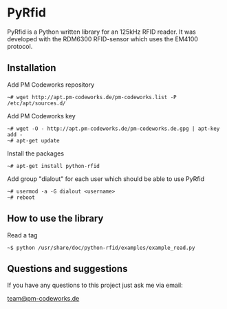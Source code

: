 PyRfid
======

PyRfid is a Python written library for an 125kHz RFID reader. It was developed with the RDM6300 RFID-sensor which uses the EM4100 protocol.

Installation
------------

Add PM Codeworks repository

    ~# wget http://apt.pm-codeworks.de/pm-codeworks.list -P /etc/apt/sources.d/

Add PM Codeworks key

    ~# wget -O - http://apt.pm-codeworks.de/pm-codeworks.de.gpg | apt-key add -
    ~# apt-get update

Install the packages

    ~# apt-get install python-rfid

Add group "dialout" for each user which should be able to use PyRfid

    ~# usermod -a -G dialout <username>
    ~# reboot

How to use the library
----------------------

Read a tag

    ~$ python /usr/share/doc/python-rfid/examples/example_read.py


Questions and suggestions
-------------------------

If you have any questions to this project just ask me via email:

<team@pm-codeworks.de>
